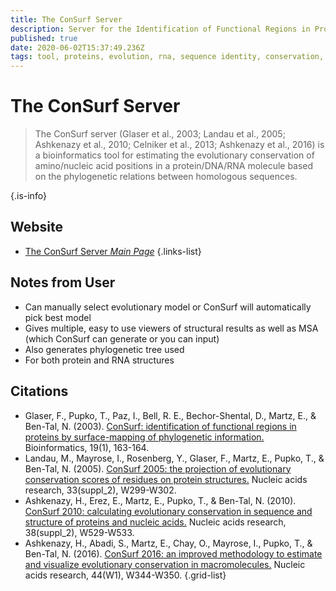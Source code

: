 ```yaml
---
title: The ConSurf Server
description: Server for the Identification of Functional Regions in Proteins
published: true
date: 2020-06-02T15:37:49.236Z
tags: tool, proteins, evolution, rna, sequence identity, conservation, structural analysis, residue
---
```


# The ConSurf Server

> The ConSurf server (Glaser et al., 2003; Landau et al., 2005; Ashkenazy et al., 2010; Celniker et al., 2013; Ashkenazy et al., 2016) is a bioinformatics tool for estimating the evolutionary conservation of amino/nucleic acid positions in a protein/DNA/RNA molecule based on the phylogenetic relations between homologous sequences.


{.is-info}



## Website

- [The ConSurf Server *Main Page*](https://consurf.tau.ac.il/)
{.links-list}

## Notes from User
- Can manually select evolutionary model or ConSurf will automatically pick best model
- Gives multiple, easy to use viewers of structural results as well as MSA (which ConSurf can generate or you can input)
- Also generates phylogenetic tree used 
- For both protein and RNA structures 

## Citations

- Glaser, F., Pupko, T., Paz, I., Bell, R. E., Bechor-Shental, D., Martz, E., & Ben-Tal, N. (2003). [ConSurf: identification of functional regions in proteins by surface-mapping of phylogenetic information.](https://academic.oup.com/bioinformatics/article/19/1/163/316881) Bioinformatics, 19(1), 163-164. 
- Landau, M., Mayrose, I., Rosenberg, Y., Glaser, F., Martz, E., Pupko, T., & Ben-Tal, N. (2005). [ConSurf 2005: the projection of evolutionary conservation scores of residues on protein structures.](https://academic.oup.com/nar/article/33/suppl_2/W299/2505458) Nucleic acids research, 33(suppl_2), W299-W302.
-	Ashkenazy, H., Erez, E., Martz, E., Pupko, T., & Ben-Tal, N. (2010). [ConSurf 2010: calculating evolutionary conservation in sequence and structure of proteins and nucleic acids.](https://academic.oup.com/nar/article/38/suppl_2/W529/1107665) Nucleic acids research, 38(suppl_2), W529-W533.
-	Ashkenazy, H., Abadi, S., Martz, E., Chay, O., Mayrose, I., Pupko, T., & Ben-Tal, N. (2016). [ConSurf 2016: an improved methodology to estimate and visualize evolutionary conservation in macromolecules.](https://academic.oup.com/nar/article/44/W1/W344/2499373) Nucleic acids research, 44(W1), W344-W350.
{.grid-list}